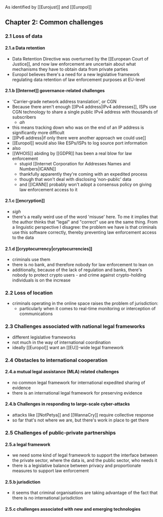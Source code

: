 As identified by [[Eurojust]] and [[Europol]]

## Chapter 2: Common challenges
### 2.1 Loss of data
#### 2.1.a Data retention
- Data Retention Directive was overturned by the [[European Court of Justice]], and now law enforcement are uncertain about what mechanisms they have to obtain data from private parties
-  Europol believes there's a need for a new legislative framework regulating data retention of law enforcement purposes at EU-level
#### 2.1.b [[Internet]] governance-related challenges
- 'Carrier-grade network address translation', or CGN
- Because there aren't enough [[IPv4 address|IPv4 addresses]], ISPs use CGN technology to share a single public IPv4 address with thousands of subscribers
	- *ah*
- this means tracking down who was on the end of an IP address is significantly more difficult
- [[IPv6 address|if only there were another approach we could use]]
- [[Europol]] would also like ESPs/ISPs to log source port information
- also
- [[WHOIS]] abiding by [[GDPR]] has been a real blow for law enforcement
	- stupid [[Internet Corporation for Addresses Names and Numbers|ICANN]]
	- thankfully apparently they're coming with an expedited process
	- though that won't deal with disclosing 'non-public' data
	- and [[ICANN]] probably won't adopt a consensus policy on giving law enforcement access to it
#### 2.1.c [[encryption]]
- *sigh*
- there's a really weird use of the word 'misuse' here. To me it implies that the author thinks that "legal" and "correct" use are the same thing. From a linguistic perspective I disagree: the problem we have is that criminals use this software correctly, thereby preventing law enforcement access to the data
#### 2.1.d [[cryptocurrency|cryptocurrencies]]
- criminals use them
- there is no bank, and therefore nobody for law enforcement to lean on
- additionally, because of the lack of regulation and banks, there's nobody to protect crypto users - and crime against crypto-holding individuals is on the increase
### 2.2 Loss of location
- criminals operating in the online space raises the problem of jurisdiction:
	- particularly when it comes to real-time monitoring or interception of communications
### 2.3 Challenges associated with national legal frameworks
- different legislative frameworks
- not much in the way of international coordination
- ideally [[Europol]] want an [[EU]]-wide legal framework
### 2.4 Obstacles to international cooperation
#### 2.4.a mutual legal assistance (MLA) related challenges
- no common legal framework for international expedited sharing of evidence
- there is an international legal framework for preserving evidence
#### 2.4.b Challenges in responding to large-scale cyber-attacks
- attacks like [[NotPetya]] and [[WannaCry]] require collective response
- so far that's not where we are, but there's work in place to get there

### 2.5 Challenges of public-private partnerships
#### 2.5.a legal framework
- we need some kind of legal framework to support the interface between the private sector, where the data is, and the public sector, who needs it
- there is a legislative balance between privacy and proportionate measures to support law enforcement
#### 2.5.b jurisdiction
- it seems that criminal organisations are taking advantage of the fact that there is no international jurisdiction
#### 2.5.c challenges associated with new and emerging technologies

